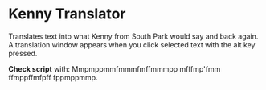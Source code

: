 # Kenny Translator
Translates text into what Kenny from South Park would say and back again. A translation window appears when you click selected text with the alt key pressed.

**Check script** with: Mmpmppmmfmmmfmffmmmpp mfffmp'fmm ffmppffmfpff fppmppmmp.
